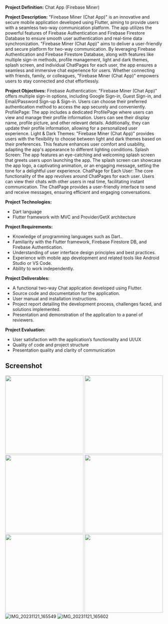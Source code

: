 **Project Definition:** Chat App (Firebase Miner)

**Project Description:**
"Firebase Miner (Chat App)" is an innovative and secure mobile application developed using
Flutter, aiming to provide users with a seamless two-way communication platform. The app
utilizes the powerful features of Firebase Authentication and Firebase Firestore Database to
ensure smooth user authentication and real-time data synchronization.
"Firebase Miner (Chat App)" aims to deliver a user-friendly and secure platform for two-way
communication. By leveraging Firebase Authentication and Firebase Firestore Database, along
with features like multiple sign-in methods, profile management, light and dark themes, splash
screen, and individual ChatPages for each user, the app ensures a seamless and immersive chat
experience for users. Whether connecting with friends, family, or colleagues, "Firebase Miner
(Chat App)" empowers users to stay connected and chat effortlessly.

**Project Objectives:**
Firebase Authentication: "Firebase Miner (Chat App)" offers multiple sign-in options,
including Google Sign-in, Guest Sign-in, and Email/Password Sign-up & Sign-in. Users can
choose their preferred authentication method to access the app securely and conveniently.
ProfilePage: The app includes a dedicated ProfilePage where users can view and manage their
profile information. Users can see their display name, profile picture, and other relevant details.
Additionally, they can update their profile information, allowing for a personalized user
experience.
Light & Dark Themes: "Firebase Miner (Chat App)" provides users with the flexibility to
choose between light and dark themes based on their preferences. This feature enhances user
comfort and usability, adapting the app's appearance to different lighting conditions.
Splash Screen: The app features an eye-catching and welcoming splash screen that greets users
upon launching the app. The splash screen can showcase the app logo, a captivating animation,
or an engaging message, setting the tone for a delightful user experience.
ChatPage for Each User: The core functionality of the app revolves around ChatPages for each
user. Users can view their chats with other users in real time, facilitating instant communication.
The ChatPage provides a user-friendly interface to send and receive messages, ensuring efficient
and engaging conversations.

**Project Technologies:**
- Dart language
- Flutter framework with MVC and Provider/GetX architecture

**Project Requirements:**
- Knowledge of programming languages such as Dart..
- Familiarity with the Flutter framework, Firebase Firestore DB, and Firebase Authentication.
- Understanding of user interface design principles and best practices.
- Experience with mobile app development and related tools like Android Studio or VS Code.
- Ability to work independently.

**Project Deliverables:**
- A functional two-way Chat application developed using Flutter.
- Source code and documentation for the application.
- User manual and installation instructions.
- Project report detailing the development process, challenges faced, and solutions implemented.
- Presentation and demonstration of the application to a panel of reviewers.

**Project Evaluation:**
- User satisfaction with the application’s functionality and UI/UX
- Quality of code and project structure
- Presentation quality and clarity of communication

## Screenshot 
<img src ="https://github.com/DivyaSakariya/chat_app/assets/113959976/9dad54ab-67a7-4448-9ee2-e57e8f8bc072" width="250px"> </img>
<img src = "https://github.com/DivyaSakariya/chat_app/assets/113959976/47258d89-ddf8-402b-b88c-3793ba6c23f2" width="250px"> </img>
<img src ="https://github.com/DivyaSakariya/chat_app/assets/113959976/66cecd14-17a2-4f79-9a60-4b65345996a6" width="250px"> </img>
<img src ="https://github.com/DivyaSakariya/chat_app/assets/113959976/1f4873d4-70c9-43a5-90cb-dd06962d72ae" width="250px"> </img>
<img src ="https://github.com/DivyaSakariya/chat_app/assets/113959976/8f8b4a8a-2841-4fd6-a951-b21c7d0b5aad" width="250px"> </img>
<img src ="https://github.com/DivyaSakariya/chat_app/assets/113959976/cb3966f8-62cb-4cdc-aaf8-08c4ac14b22f" width="250px"> </img>
![IMG_20231121_165549](https://github.com/DivyaSakariya/chat_app/assets/113959976/8706a863-c70a-4519-8ac0-eb53ba172f50)
![IMG_20231121_165602](https://github.com/DivyaSakariya/chat_app/assets/113959976/4a8872d4-b239-4bed-994b-dbfd2e3c0183)

